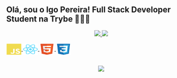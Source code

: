 ## Olá, sou o Igo Pereira! Full Stack Developer Student na Trybe 👨🏽‍💻

<div align="center">
  <a href="https://github.com/igopereira1">
  <img height="180em" src="https://github-readme-stats.vercel.app/api?username=igopereira1&show_icons=true&theme=dracula&include_all_commits=true&count_private=true"/>
  <img height="180em" src="https://github-readme-stats.vercel.app/api/top-langs/?username=igopereira1&layout=compact&langs_count=7&theme=dracula"/>
</div align="center">
<div style="display: inline_block"><br>
  <img align="center" alt="Igo-Js" height="30" width="40" src="https://raw.githubusercontent.com/devicons/devicon/master/icons/javascript/javascript-plain.svg">
  <img align="center" alt="Igo-React" height="30" width="40" src="https://raw.githubusercontent.com/devicons/devicon/master/icons/react/react-original.svg">
  <img align="center" alt="Igo-HTML" height="30" width="40" src="https://raw.githubusercontent.com/devicons/devicon/master/icons/html5/html5-original.svg">
  <img align="center" alt="Igo-CSS" height="30" width="40" src="https://raw.githubusercontent.com/devicons/devicon/master/icons/css3/css3-original.svg">
</div>
  
  ##
 
<div align="center"> 
  <a href="https://www.linkedin.com/in/igo-pereira/" target="_blank"><img src="https://img.shields.io/badge/-LinkedIn-%230077B5?style=for-the-badge&logo=linkedin&logoColor=white" target="_blank"></a> 
</div>
